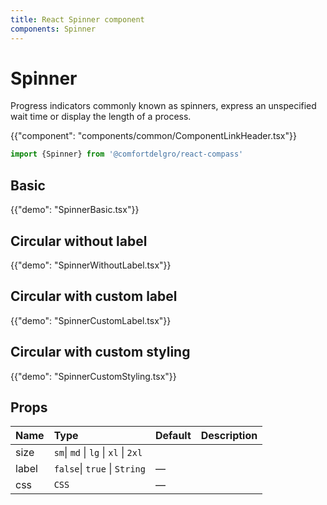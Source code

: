 ```yaml
---
title: React Spinner component
components: Spinner
---
```


# Spinner

<p class="description">Progress indicators commonly known as spinners, express an unspecified wait time or display the length of a process.</p>

{{"component": "components/common/ComponentLinkHeader.tsx"}}

```jsx
import {Spinner} from '@comfortdelgro/react-compass'
```

## Basic

{{"demo": "SpinnerBasic.tsx"}}

## Circular without label

{{"demo": "SpinnerWithoutLabel.tsx"}}

## Circular with custom label

{{"demo": "SpinnerCustomLabel.tsx"}}

## Circular with custom styling

{{"demo": "SpinnerCustomStyling.tsx"}}

## Props

| Name  | Type                                 | Default | Description |
| :---- | :----------------------------------- | :------ | :---------- |
| size  | `sm`\| `md` \| `lg` \| `xl` \| `2xl` |         |             |
| label | `false`\| `true` \| `String`         | —       |             |
| css   | `CSS`                                | —       |             |
